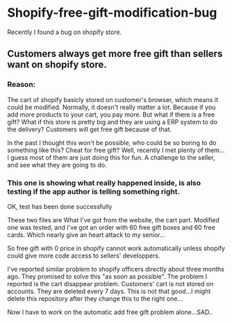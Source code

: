 # Shopify-free-gift-modification-bug
<p>Recently I found a bug on shopify store.</p>
<h2>Customers always get more free gift than sellers want on shopify store.</h2>
<h3>Reason:</h3>
<p>The cart of shopify basicly stored on customer's browser, which means it could be modified. Normally, it doesn't really matter a lot. Because if you add more products to your cart, you pay more. But what if there is a free gift? What if this store is pretty big and they are using a ERP system to do the delivery? Customers will get free gift because of that. </p>
<p>In the past I thought this won't be possible, who could be so boring to do something like this? Cheat for free gift? Well, recently I met plenty of them... I guess most of them are just doing this for fun. A challenge to the seller, and see what they are going to do.</p>
<h3>This one is showing what really happened inside, is also testing if the app author is telling something right.</h3>
<p>OK, test has been done successfully</p>

These two files are What I've got from the website, the cart part. Modified one was tested, and I've got an order with 60 free gift boxes and 60 free cards. Which nearly give an heart attack to my senior...

<p>So free gift with 0 price in shopify cannot work automatically unless shopify could give more code access to sellers' developpers.</p>
<p>I've reported similar problem to shopify officers directly about three months ago. They promised to solve this "as soon as possible". The problem I reported is the cart disappear problem. Customers' cart is not stored on accounts. They are deleted every 7 days. This is not that good...I might delete this repository after they change this to the right one...</p>
<p> </p>
<p>Now I have to work on the automatic add free gift problem alone...SAD..</p>
